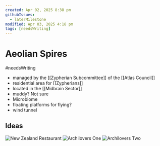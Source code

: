```yaml
---
created: Apr 02, 2025 8:38 pm
githubIssues:
  - laterMilestone
modified: Apr 03, 2025 4:18 pm
tags: [needsWriting]
---
```


# Aeolian Spires

#needsWriting 

- managed by the [[Zypherian Subcommittee]] of the [[Atlas Council]]
- residential area for [[Zypherians]]
- located in the [[Midbrain Sector]]
- muddy? Not sure
- Microbiome
- floating platforms for flying?
- wind tunnel

## Ideas

![New Zealand Restaurant](https://luxurylaunches.com/wp-content/uploads/2014/05/treehouse-restaurant-5-690x1035.jpg)
![Archilovers One](https://cdn.archilovers.com/projects/3ee8e8fa-6c5a-45db-8474-475998165c38.png)
![Archilovers Two](https://cdn.archilovers.com/projects/528e9897-1708-4faa-862f-f128e6896adb.png)